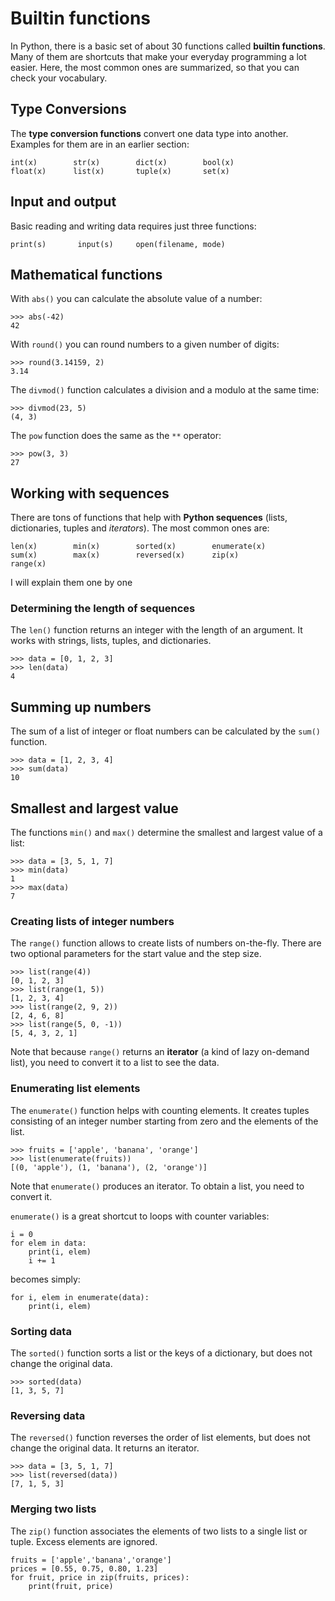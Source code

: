 
# Builtin functions

In Python, there is a basic set of about 30 functions called **builtin functions**. Many of them are shortcuts that make your everyday programming a lot easier. Here, the most common ones are summarized, so that you can check your vocabulary.


## Type Conversions

The **type conversion functions** convert one data type into another. Examples for them are in an earlier section:

    int(x)        str(x)        dict(x)        bool(x)
    float(x)      list(x)       tuple(x)       set(x)


## Input and output

Basic reading and writing data requires just three functions:

    print(s)       input(s)     open(filename, mode) 


## Mathematical functions

With `abs()` you can calculate the absolute value of a number:

    >>> abs(-42)
    42

With `round()` you can round numbers to a given number of digits:

    >>> round(3.14159, 2)
    3.14

The `divmod()` function calculates a division and a modulo at the same time:

    >>> divmod(23, 5)
    (4, 3)

The `pow` function does the same as the `**` operator:

    >>> pow(3, 3)
    27


## Working with sequences

There are tons of functions that help with **Python sequences** (lists, dictionaries, tuples and *iterators*). The most common ones are:

    len(x)        min(x)        sorted(x)        enumerate(x)
    sum(x)        max(x)        reversed(x)      zip(x)
    range(x)


I will explain them one by one

### Determining the length of sequences

The `len()` function returns an integer with the length of an argument. It works with strings, lists, tuples, and dictionaries.

    >>> data = [0, 1, 2, 3]
    >>> len(data)
    4

## Summing up numbers

The sum of a list of integer or float numbers can be calculated by the `sum()` function.

    >>> data = [1, 2, 3, 4]
    >>> sum(data)
    10


## Smallest and largest value

The functions `min()` and `max()` determine the smallest and largest value of a list:

    >>> data = [3, 5, 1, 7]
    >>> min(data)
    1
    >>> max(data)
    7

### Creating lists of integer numbers

The `range()` function allows to create lists of numbers on-the-fly. There are two optional parameters for the start value and the step size.

    >>> list(range(4))
    [0, 1, 2, 3]
    >>> list(range(1, 5))
    [1, 2, 3, 4]
    >>> list(range(2, 9, 2))
    [2, 4, 6, 8]
    >>> list(range(5, 0, -1))
    [5, 4, 3, 2, 1]

Note that because `range()` returns an **iterator** (a kind of lazy on-demand list), you need to convert it to a list to see the data.


### Enumerating list elements

The `enumerate()` function helps with counting elements. It creates tuples consisting of an integer number starting from zero and the elements of the list. 

    >>> fruits = ['apple', 'banana', 'orange']
    >>> list(enumerate(fruits))
    [(0, 'apple'), (1, 'banana'), (2, 'orange')]

Note that `enumerate()` produces an iterator. To obtain a list, you need to convert it.

`enumerate()` is a great shortcut to loops with counter variables:

    i = 0
    for elem in data:
        print(i, elem)
        i += 1

becomes simply:

    for i, elem in enumerate(data):
        print(i, elem)


### Sorting data

The `sorted()` function sorts a list or the keys of a dictionary, but does not change the original data.

    >>> sorted(data)
    [1, 3, 5, 7]


### Reversing data

The `reversed()` function reverses the order of list elements, but does not change the original data. It returns an iterator.

    >>> data = [3, 5, 1, 7]
    >>> list(reversed(data))
    [7, 1, 5, 3]


### Merging two lists

The `zip()` function associates the elements of two lists to a single list or tuple. Excess elements are ignored.

    fruits = ['apple','banana','orange']
    prices = [0.55, 0.75, 0.80, 1.23]
    for fruit, price in zip(fruits, prices): 
        print(fruit, price)

